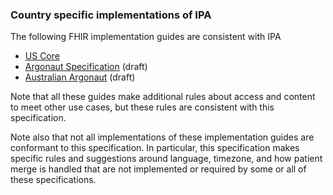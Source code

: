 ### Country specific implementations of IPA 

The following FHIR implementation guides are consistent with IPA

* [US Core](http://hl7.org/fhir/us/core)
* [Argonaut Specification](https://build.fhir.org/ig/argonautproject/R4) (draft)
* [Australian Argonaut](https://build.fhir.org/ig/hl7au/argonaut-au/) (draft)

Note that all these guides make additional rules about access and content to meet other use cases,
but these rules are consistent with this specification.

Note also that not all implementations of these implementation guides are conformant to this 
specification. In particular, this specification makes specific rules and suggestions around
language, timezone, and how patient merge is handled that are not implemented or required by some
or all of these specifications.
